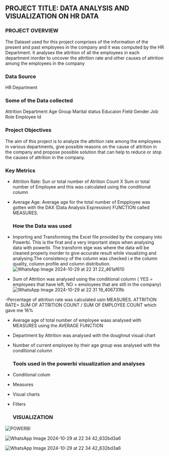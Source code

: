 ## PROJECT TITLE: DATA ANALYSIS AND VISUALIZATION ON HR DATA
### PROJECT OVERVIEW
The Dataset used for this project comprises of the information of the present and past employees in the company and it was computed by the HR Department. It analyses  the attrition of all the employees in each department inorder to uncover the attrition rate and other causes of attrition among the employees in the company 
### Data Source
HR Department
### Some of the Data collected
Attrition
Department
Age Group
Marital status
Educaion Field 
Gender
Job Role
Employee Id
### Project Objectives
The aim of this project is to analyze the attrition rate among the employees in various departments, give possible reasons on the cause of attrition in the company and propose possible solution that can help to reduce or stop the causes of attrition in the company.
### Key Metrics
- Attrition Rate: Sun or total number of Atrition Count X Sum or total number of Employee and this was calculated using the conditional column
- Average Age: Average age for the total number of Empployee was gotten with the DAX (Data Analysis Expression) FUNCTION called MEASURES.
  ### How the Data was used
- Importing and Transforming the Excel file provided by the company into Powerbi. This is the firat and a very important steps when analysing data with powerbi. The transform stge was where the data will be cleaned properly inorder to give accurate result while visualizing and analysing.The consistency of the column was checked i.e the column quality, column profile and column distribution.
  ![WhatsApp Image 2024-10-29 at 22 31 22_461af610](https://github.com/user-attachments/assets/14467268-c0c3-431d-be74-e6cc9ca8b749)

- Sum of Attrition was analysed using the conditional column ( YES = employees that have left, NO = emoloyees that are still in the company)
  ![WhatsApp Image 2024-10-29 at 22 31 19_406731fb](https://github.com/user-attachments/assets/0e9a4b28-7f61-4506-bcdd-ffdce30e0789)

-Percentage of attrition rate was calculated usin MEASURES.
ATTRITION RATE= SUM OF ATTRITION COUNT / SUM OF EMPLOYEE COUNT which gave me 16%
- Average age of total number of employee waas analysed with MEASURES using the AVERAGE FUNCTION
- Department by Attrition was analysed with the doughnut visual chart
- Number of current employee by their age group was analysed with the conditional column
  ### Tools used in the powerbi visualization and analyses
- Conditional colum
- Measures
- Visual charts
- Filters

  ### VISUALIZATION
 ![POWERBI](https://github.com/user-attachments/assets/38361ed9-ce8f-47ab-badb-149d0c86f70c)

 ![WhatsApp Image 2024-10-29 at 22 34 42_632bd3a6](https://github.com/user-attachments/assets/52d77704-10f5-4047-a39d-f6ed51db600c)

 ![WhatsApp Image 2024-10-29 at 22 34 42_632bd3a6](https://github.com/user-attachments/assets/f6fada60-3f8e-47b5-9f99-b32a479c69b6)

